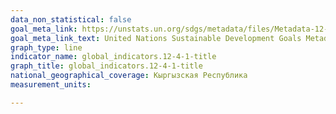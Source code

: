 ```yaml
---
data_non_statistical: false
goal_meta_link: https://unstats.un.org/sdgs/metadata/files/Metadata-12-04-01.pdf
goal_meta_link_text: United Nations Sustainable Development Goals Metadata (pdf 782kB)
graph_type: line
indicator_name: global_indicators.12-4-1-title
graph_title: global_indicators.12-4-1-title
national_geographical_coverage: Кыргызская Республика
measurement_units: 

---
```

